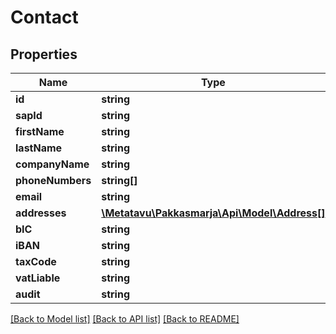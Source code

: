 # Contact

## Properties
Name | Type | Description | Notes
------------ | ------------- | ------------- | -------------
**id** | **string** |  | [optional] 
**sapId** | **string** |  | [optional] 
**firstName** | **string** |  | [optional] 
**lastName** | **string** |  | [optional] 
**companyName** | **string** |  | [optional] 
**phoneNumbers** | **string[]** |  | [optional] 
**email** | **string** |  | [optional] 
**addresses** | [**\Metatavu\Pakkasmarja\Api\Model\Address[]**](Address.md) |  | [optional] 
**bIC** | **string** |  | [optional] 
**iBAN** | **string** |  | [optional] 
**taxCode** | **string** |  | [optional] 
**vatLiable** | **string** |  | [optional] 
**audit** | **string** |  | [optional] 

[[Back to Model list]](../README.md#documentation-for-models) [[Back to API list]](../README.md#documentation-for-api-endpoints) [[Back to README]](../README.md)


